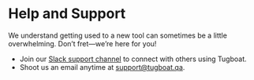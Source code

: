 # Help and Support

We understand getting used to a new tool can sometimes be a little overwhelming.
Don’t fret—we’re here for you!

* Join our [Slack support channel](https://launchpass.com/tugboatqa) to connect
  with others using Tugboat.
* Shoot us an email anytime at [support@tugboat.qa](mailto:support@tugboat.qa).
